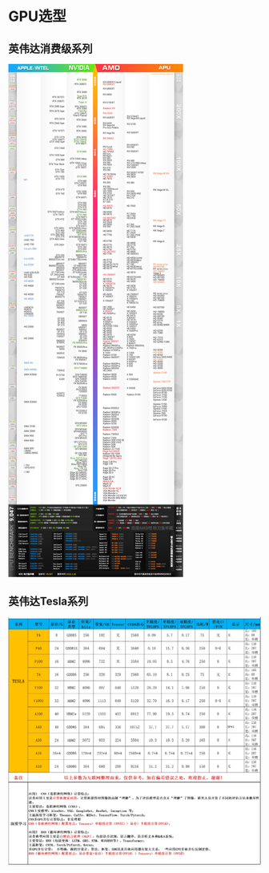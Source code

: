 # GPU选型

## 英伟达消费级系列

![preview](gpu_selection.assets/v2-3ec9e8e5256385f2558cbc0567663f26_r.jpg)

## 英伟达Tesla系列

![img](gpu_selection.assets/bc97af6850f574d9.jpg)

